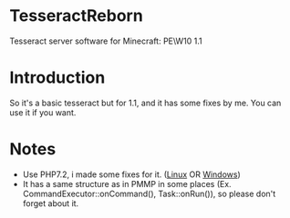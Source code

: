 # TesseractReborn
Tesseract server software for Minecraft: PE\W10 1.1
# Introduction
So it's a basic tesseract but for 1.1, and it has some fixes by me.
You can use it if you want.
# Notes
* Use PHP7.2, i made some fixes for it. ([Linux](https://jenkins.pmmp.io/job/PHP-7.2-Linux-x86_64/ "PHP7.2 binaries for linux") OR [Windows](https://ci.appveyor.com/api/buildjobs/6m40vvy7nttas1rc/artifacts/php-7.2.5-vc15-x64.zip "PHP7.2 binaries for Windows"))
* It has a same structure as in PMMP in some places (Ex. CommandExecutor::onCommand(), Task::onRun()), so please don't forget about it.

